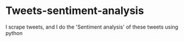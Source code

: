 # Tweets-sentiment-analysis
I scrape tweets, and I do the 'Sentiment analysis' of these tweets using python
